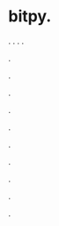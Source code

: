 # bitpy.
.
.
.
.












.






















































.
























.



























.

















































































.































































.































































































.















.


































































.



















.
